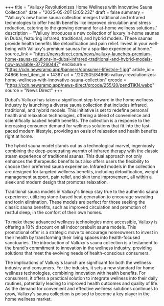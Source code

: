 +++
title = "Valluxy Revolutionizes Home Wellness with Innovative Sauna Collection"
date = "2025-05-20T13:05:23Z"
draft = false
summary = "Valluxy's new home sauna collection merges traditional and infrared technologies to offer health benefits like improved circulation and stress reduction, catering to the growing demand for at-home wellness solutions."
description = "Valluxy introduces a new collection of luxury in-home saunas in Dubai, featuring infrared, traditional, and hybrid models. These saunas provide health benefits like detoxification and pain relief. Invest in your well-being with Valluxy's premium saunas for a spa-like experience at home."
source_link = "https://newsdirect.com/news/valluxy-launches-premium-home-sauna-solutions-in-dubai-infrared-traditional-and-hybrid-models-now-available-377260447"
enclosure = "https://cdn.newsramp.app/banners/consumer-lifestyle-1.jpg"
article_id = 84866
feed_item_id = 14387
url = "/202505/84866-valluxy-revolutionizes-home-wellness-with-innovative-sauna-collection"
qrcode = "https://cdn.newsramp.app/news-direct/qrcode/255/20/pendTiKN.webp"
source = "News Direct"
+++

<p>Dubai's Valluxy has taken a significant step forward in the home wellness industry by launching a diverse sauna collection that includes infrared, traditional, and hybrid models. This initiative is set to redefine personal health and relaxation technologies, offering a blend of convenience and scientifically backed health benefits. The collection is a response to the increasing consumer demand for wellness solutions that fit into the fast-paced modern lifestyle, providing an oasis of relaxation and health benefits right at home.</p><p>The hybrid sauna model stands out as a technological marvel, ingeniously combining the deep-penetrating warmth of infrared therapy with the classic steam experience of traditional saunas. This dual approach not only enhances the therapeutic benefits but also offers users the flexibility to choose their preferred sauna experience. Infrared models in the collection are designed for targeted wellness benefits, including detoxification, weight management support, pain relief, and skin tone improvement, all within a sleek and modern design that promotes relaxation.</p><p>Traditional sauna models in Valluxy's lineup stay true to the authentic sauna experience, utilizing stone-based heat generation to encourage sweating and toxin elimination. These models are perfect for those seeking the classic sauna benefits, such as improved circulation and promotion of restful sleep, in the comfort of their own homes.</p><p>To make these advanced wellness technologies more accessible, Valluxy is offering a 10% discount on all indoor prebuilt sauna models. This promotional offer is a strategic move to encourage homeowners to invest in their health by transforming their living spaces into health-focused sanctuaries. The introduction of Valluxy's sauna collection is a testament to the brand's commitment to innovation in the wellness industry, providing solutions that meet the evolving needs of health-conscious consumers.</p><p>The implications of Valluxy's launch are significant for both the wellness industry and consumers. For the industry, it sets a new standard for home wellness technologies, combining innovation with health benefits. For consumers, it offers a practical solution to integrate wellness into their daily routines, potentially leading to improved health outcomes and quality of life. As the demand for convenient and effective wellness solutions continues to grow, Valluxy's sauna collection is poised to become a key player in the home wellness market.</p>